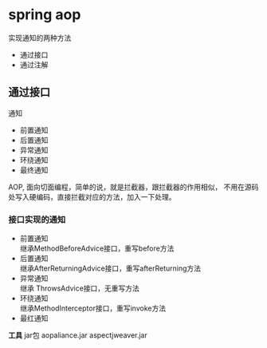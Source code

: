 # spring aop 
实现通知的两种方法

-   通过接口
-   通过注解

## 通过接口

通知
-   前置通知
-   后置通知
-   异常通知
-   环绕通知
-   最终通知

AOP, 面向切面编程，简单的说，就是拦截器，跟拦截器的作用相似，
不用在源码处写入硬编码，直接拦截对应的方法，加入一下处理。

### 接口实现的通知
-   前置通知    
继承MethodBeforeAdvice接口，重写before方法
-   后置通知    
继承AfterReturningAdvice接口，重写afterReturning方法
-   异常通知    
继承 ThrowsAdvice接口，无重写方法
-   环绕通知    
继承MethodInterceptor接口，重写invoke方法
-   最红通知    

**工具**
jar包
aopaliance.jar
aspectjweaver.jar





